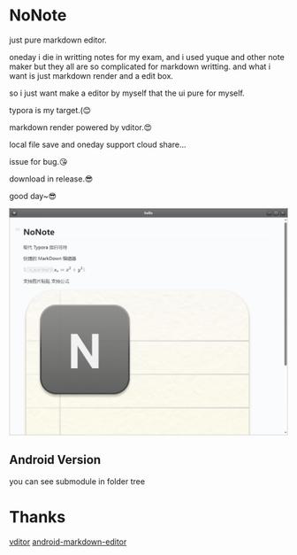 # NoNote

just pure markdown editor.

oneday i die in writting notes for my exam, and i used yuque and other note maker but they all are so complicated for markdown writting. and what i want is just markdown render and a edit box.

so i just want make a editor by myself that the ui pure for myself.

typora is my target.(😊

markdown render powered by vditor.😍

local file save and oneday support cloud share...

issue for bug.😘

download in release.😎

good day~😎

![](https://github.com/TSIOJeft/NoNote/blob/main/screenshot/1.png)

## Android Version
 you can see submodule in folder tree

# Thanks
[vditor](https://github.com/Vanessa219/vditor)
[android-markdown-editor](https://github.com/csfwff/Android-Markdown-Editor)
